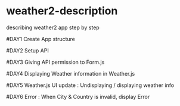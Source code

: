 # weather2-description
describing weather2 app step by step

#DAY1
Create App structure

#DAY2
Setup API

#DAY3
Giving API permission to Form.js

#DAY4
Displaying Weather information in Weather.js

#DAY5
Weather.js UI update : Undisplaying / displaying weather info

#DAY6
Error : When City & Country is invalid, display Error
